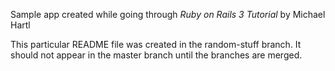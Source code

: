 Sample app created while going through _Ruby on Rails 3 Tutorial_ by Michael Hartl

This particular README file was created in the random-stuff branch. It should not appear in the master branch until the branches are merged.
